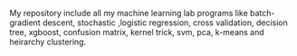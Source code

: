My repository include all my machine learning lab programs like batch-gradient descent, stochastic ,logistic regression, cross validation, decision tree, xgboost, confusion matrix, kernel trick, svm, pca, k-means and heirarchy clustering.
